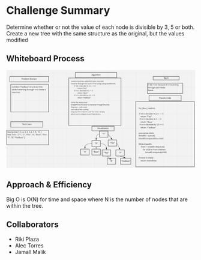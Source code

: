 # Challenge Summary
Determine whether or not the value of each node is divisible by 3, 5 or both. Create a new tree with the same structure as the original, but the values modified
## Whiteboard Process
![Whiteboard](codeChallenge18.png)

## Approach & Efficiency
Big O is O(N) for time and space where N is the number of nodes that are within the tree.

## Collaborators
- Riki Plaza
- Alec Torres
- Jamall Malik
